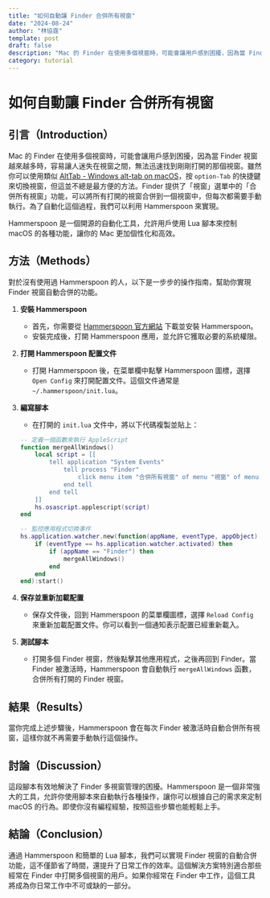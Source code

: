 ```yaml
---
title: "如何自動讓 Finder 合併所有視窗"
date: "2024-08-24"
author: "林協霆"
template: post
draft: false
description: "Mac 的 Finder 在使用多個視窗時，可能會讓用戶感到困擾，因為當 Finder 視窗越來越多時，容易讓人迷失在視窗之間，無法迅速找到剛剛打開的那個視窗。雖然你可以使用類似 `alt-Tab` 的快捷鍵來切換視窗，但這並不總是最方便的方法。Finder 提供了「視窗」選單中的「合併所有視窗」功能，可以將所有打開的視窗合併到一個視窗中，但每次都需要手動執行。為了自動化這個過程，我們可以利用 Hammerspoon 來實現。"
category: tutorial
---
```


# 如何自動讓 Finder 合併所有視窗

## 引言（Introduction）

Mac 的 Finder 在使用多個視窗時，可能會讓用戶感到困擾，因為當 Finder 視窗越來越多時，容易讓人迷失在視窗之間，無法迅速找到剛剛打開的那個視窗。雖然你可以使用類似 [AltTab - Windows alt-tab on macOS](https://alt-tab-macos.netlify.app/)，按 `option-Tab` 的快捷鍵來切換視窗，但這並不總是最方便的方法。Finder 提供了「視窗」選單中的「合併所有視窗」功能，可以將所有打開的視窗合併到一個視窗中，但每次都需要手動執行。為了自動化這個過程，我們可以利用 Hammerspoon 來實現。

Hammerspoon 是一個開源的自動化工具，允許用戶使用 Lua 腳本來控制 macOS 的各種功能，讓你的 Mac 更加個性化和高效。

## 方法（Methods）

對於沒有使用過 Hammerspoon 的人，以下是一步步的操作指南，幫助你實現 Finder 視窗自動合併的功能。

1. **安裝 Hammerspoon**

   - 首先，你需要從 [Hammerspoon 官方網站](https://www.hammerspoon.org) 下載並安裝 Hammerspoon。
   - 安裝完成後，打開 Hammerspoon 應用，並允許它獲取必要的系統權限。

2. **打開 Hammerspoon 配置文件**

   - 打開 Hammerspoon 後，在菜單欄中點擊 Hammerspoon 圖標，選擇 `Open Config` 來打開配置文件。這個文件通常是 `~/.hammerspoon/init.lua`。

3. **編寫腳本**

   - 在打開的 `init.lua` 文件中，將以下代碼複製並貼上：

   ```lua
   -- 定義一個函數來執行 AppleScript
   function mergeAllWindows()
       local script = [[
           tell application "System Events"
               tell process "Finder"
                   click menu item "合併所有視窗" of menu "視窗" of menu bar 1
               end tell
           end tell
       ]]
       hs.osascript.applescript(script)
   end

   -- 監控應用程式切換事件
   hs.application.watcher.new(function(appName, eventType, appObject)
       if (eventType == hs.application.watcher.activated) then
           if (appName == "Finder") then
               mergeAllWindows()
           end
       end
   end):start()
   ```

4. **保存並重新加載配置**

   - 保存文件後，回到 Hammerspoon 的菜單欄圖標，選擇 `Reload Config` 來重新加載配置文件。你可以看到一個通知表示配置已經重新載入。

5. **測試腳本**
   - 打開多個 Finder 視窗，然後點擊其他應用程式，之後再回到 Finder。當 Finder 被激活時，Hammerspoon 會自動執行 `mergeAllWindows` 函數，合併所有打開的 Finder 視窗。

## 結果（Results）

當你完成上述步驟後，Hammerspoon 會在每次 Finder 被激活時自動合併所有視窗，這樣你就不再需要手動執行這個操作。

## 討論（Discussion）

這段腳本有效地解決了 Finder 多視窗管理的困擾。Hammerspoon 是一個非常強大的工具，允許你使用腳本來自動執行各種操作，讓你可以根據自己的需求來定制 macOS 的行為。即使你沒有編程經驗，按照這些步驟也能輕鬆上手。

## 結論（Conclusion）

通過 Hammerspoon 和簡單的 Lua 腳本，我們可以實現 Finder 視窗的自動合併功能，這不僅節省了時間，還提升了日常工作的效率。這個解決方案特別適合那些經常在 Finder 中打開多個視窗的用戶。如果你經常在 Finder 中工作，這個工具將成為你日常工作中不可或缺的一部分。
